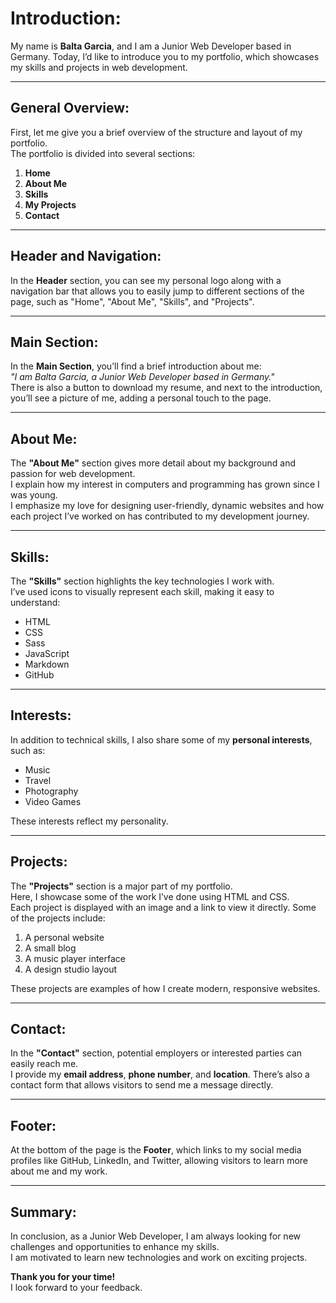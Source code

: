 # Introduction:
 
My name is **Balta Garcia**, and I am a Junior Web Developer based in Germany. Today, I’d like to introduce you to my portfolio, which showcases my skills and projects in web development.

---

## General Overview:
First, let me give you a brief overview of the structure and layout of my portfolio.  
The portfolio is divided into several sections:

1. **Home**
2. **About Me**
3. **Skills**
4. **My Projects**
5. **Contact**

---

## Header and Navigation:
In the **Header** section, you can see my personal logo along with a navigation bar that allows you to easily jump to different sections of the page, such as "Home", "About Me", "Skills", and "Projects".

---

## Main Section:
In the **Main Section**, you’ll find a brief introduction about me:  
_"I am Balta Garcia, a Junior Web Developer based in Germany."_  
There is also a button to download my resume, and next to the introduction, you’ll see a picture of me, adding a personal touch to the page.

---

## About Me:
The **"About Me"** section gives more detail about my background and passion for web development.  
I explain how my interest in computers and programming has grown since I was young.  
I emphasize my love for designing user-friendly, dynamic websites and how each project I’ve worked on has contributed to my development journey.

---

## Skills:
The **"Skills"** section highlights the key technologies I work with.  
I’ve used icons to visually represent each skill, making it easy to understand:

- HTML
- CSS
- Sass
- JavaScript
- Markdown
- GitHub

---

## Interests:
In addition to technical skills, I also share some of my **personal interests**, such as:

- Music
- Travel
- Photography
- Video Games

These interests reflect my personality.

---

## Projects:
The **"Projects"** section is a major part of my portfolio.  
Here, I showcase some of the work I’ve done using HTML and CSS.  
Each project is displayed with an image and a link to view it directly. Some of the projects include:

1. A personal website
2. A small blog
3. A music player interface
4. A design studio layout

These projects are examples of how I create modern, responsive websites.

---

## Contact:
In the **"Contact"** section, potential employers or interested parties can easily reach me.  
I provide my **email address**, **phone number**, and **location**. There’s also a contact form that allows visitors to send me a message directly.

---

## Footer:
At the bottom of the page is the **Footer**, which links to my social media profiles like GitHub, LinkedIn, and Twitter, allowing visitors to learn more about me and my work.

---

## Summary:
In conclusion, as a Junior Web Developer, I am always looking for new challenges and opportunities to enhance my skills.  
I am motivated to learn new technologies and work on exciting projects.

**Thank you for your time!**  
I look forward to your feedback.
